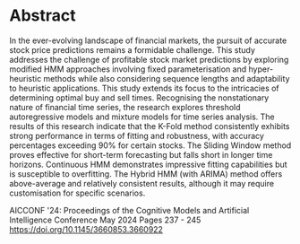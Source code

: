 # Abstract
In the ever-evolving landscape of financial markets, the pursuit of accurate stock price predictions remains a formidable challenge. This study addresses the challenge of profitable stock market predictions by exploring modified HMM approaches involving fixed parameterisation and hyper-heuristic methods while also considering sequence lengths and adaptability to heuristic applications. This study extends its focus to the intricacies of determining optimal buy and sell times. Recognising the nonstationary nature of financial time series, the research explores threshold autoregressive models and mixture models for time series analysis. The results of this research indicate that the K-Fold method consistently exhibits strong performance in terms of fitting and robustness, with accuracy percentages exceeding 90% for certain stocks. The Sliding Window method proves effective for short-term forecasting but falls short in longer time horizons. Continuous HMM demonstrates impressive fitting capabilities but is susceptible to overfitting. The Hybrid HMM (with ARIMA) method offers above-average and relatively consistent results, although it may require customisation for specific scenarios.

AICCONF '24: Proceedings of the Cognitive Models and Artificial Intelligence Conference
May 2024
Pages 237 - 245
https://doi.org/10.1145/3660853.3660922
